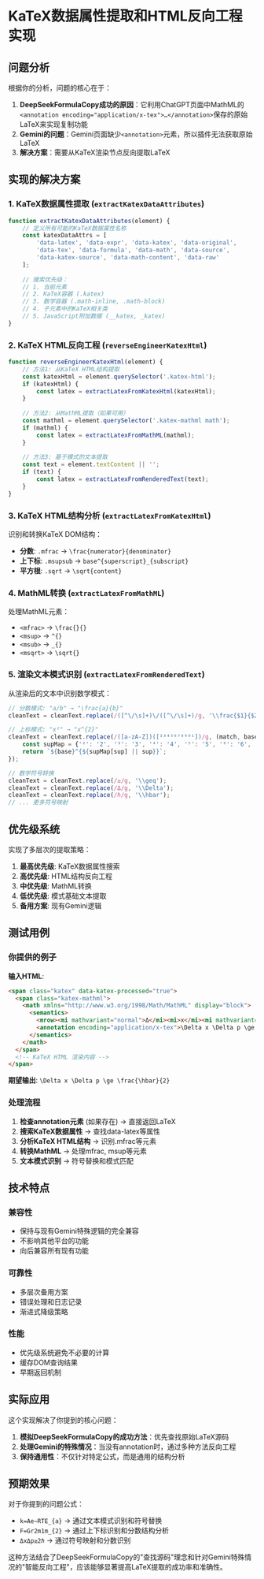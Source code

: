 # KaTeX数据属性提取和HTML反向工程实现

## 问题分析

根据你的分析，问题的核心在于：

1. **DeepSeekFormulaCopy成功的原因**：它利用ChatGPT页面中MathML的`<annotation encoding="application/x-tex">…</annotation>`保存的原始LaTeX来实现复制功能
2. **Gemini的问题**：Gemini页面缺少`<annotation>`元素，所以插件无法获取原始LaTeX
3. **解决方案**：需要从KaTeX渲染节点反向提取LaTeX

## 实现的解决方案

### 1. KaTeX数据属性提取 (`extractKatexDataAttributes`)

```javascript
function extractKatexDataAttributes(element) {
    // 定义所有可能的KaTeX数据属性名称
    const katexDataAttrs = [
        'data-latex', 'data-expr', 'data-katex', 'data-original', 
        'data-tex', 'data-formula', 'data-math', 'data-source',
        'data-katex-source', 'data-math-content', 'data-raw'
    ];
    
    // 搜索优先级：
    // 1. 当前元素
    // 2. KaTeX容器 (.katex)
    // 3. 数学容器 (.math-inline, .math-block)
    // 4. 子元素中的KaTeX相关类
    // 5. JavaScript附加数据 (__katex, _katex)
}
```

### 2. KaTeX HTML反向工程 (`reverseEngineerKatexHtml`)

```javascript
function reverseEngineerKatexHtml(element) {
    // 方法1: 从KaTeX HTML结构提取
    const katexHtml = element.querySelector('.katex-html');
    if (katexHtml) {
        const latex = extractLatexFromKatexHtml(katexHtml);
    }
    
    // 方法2: 从MathML提取（如果可用）
    const mathml = element.querySelector('.katex-mathml math');
    if (mathml) {
        const latex = extractLatexFromMathML(mathml);
    }
    
    // 方法3: 基于模式的文本提取
    const text = element.textContent || '';
    if (text) {
        const latex = extractLatexFromRenderedText(text);
    }
}
```

### 3. KaTeX HTML结构分析 (`extractLatexFromKatexHtml`)

识别和转换KaTeX DOM结构：

- **分数**: `.mfrac` → `\frac{numerator}{denominator}`
- **上下标**: `.msupsub` → `base^{superscript}_{subscript}`
- **平方根**: `.sqrt` → `\sqrt{content}`

### 4. MathML转换 (`extractLatexFromMathML`)

处理MathML元素：

- `<mfrac>` → `\frac{}{}`
- `<msup>` → `^{}`
- `<msub>` → `_{}`
- `<msqrt>` → `\sqrt{}`

### 5. 渲染文本模式识别 (`extractLatexFromRenderedText`)

从渲染后的文本中识别数学模式：

```javascript
// 分数模式: "a/b" → "\frac{a}{b}"
cleanText = cleanText.replace(/([^\/\s]+)\/([^\/\s]+)/g, '\\frac{$1}{$2}');

// 上标模式: "x²" → "x^{2}"
cleanText = cleanText.replace(/([a-zA-Z])([²³⁴⁵⁶⁷⁸⁹⁰¹])/g, (match, base, sup) => {
    const supMap = {'²': '2', '³': '3', '⁴': '4', '⁵': '5', '⁶': '6', '⁷': '7', '⁸': '8', '⁹': '9', '⁰': '0', '¹': '1'};
    return `${base}^{${supMap[sup] || sup}}`;
});

// 数学符号转换
cleanText = cleanText.replace(/≥/g, '\\geq');
cleanText = cleanText.replace(/Δ/g, '\\Delta');
cleanText = cleanText.replace(/ℏ/g, '\\hbar');
// ... 更多符号映射
```

## 优先级系统

实现了多层次的提取策略：

1. **最高优先级**: KaTeX数据属性搜索
2. **高优先级**: HTML结构反向工程
3. **中优先级**: MathML转换
4. **低优先级**: 模式基础文本提取
5. **备用方案**: 现有Gemini逻辑

## 测试用例

### 你提供的例子

**输入HTML**:
```html
<span class="katex" data-katex-processed="true">
  <span class="katex-mathml">
    <math xmlns="http://www.w3.org/1998/Math/MathML" display="block">
      <semantics>
        <mrow><mi mathvariant="normal">Δ</mi><mi>x</mi><mi mathvariant="normal">Δ</mi><mi>p</mi><mo>≥</mo><mfrac><mi mathvariant="normal">ℏ</mi><mn>2</mn></mfrac></mrow>
        <annotation encoding="application/x-tex">\Delta x \Delta p \ge \frac{\hbar}{2}</annotation>
      </semantics>
    </math>
  </span>
  <!-- KaTeX HTML 渲染内容 -->
</span>
```

**期望输出**: `\Delta x \Delta p \ge \frac{\hbar}{2}`

### 处理流程

1. **检查annotation元素** (如果存在) → 直接返回LaTeX
2. **搜索KaTeX数据属性** → 查找data-latex等属性
3. **分析KaTeX HTML结构** → 识别.mfrac等元素
4. **转换MathML** → 处理mfrac, msup等元素
5. **文本模式识别** → 符号替换和模式匹配

## 技术特点

### 兼容性
- 保持与现有Gemini特殊逻辑的完全兼容
- 不影响其他平台的功能
- 向后兼容所有现有功能

### 可靠性
- 多层次备用方案
- 错误处理和日志记录
- 渐进式降级策略

### 性能
- 优先级系统避免不必要的计算
- 缓存DOM查询结果
- 早期返回机制

## 实际应用

这个实现解决了你提到的核心问题：

1. **模拟DeepSeekFormulaCopy的成功方法**：优先查找原始LaTeX源码
2. **处理Gemini的特殊情况**：当没有annotation时，通过多种方法反向工程
3. **保持通用性**：不仅针对特定公式，而是通用的结构分析

## 预期效果

对于你提到的问题公式：

- `k=Ae−RTE_{a}` → 通过文本模式识别和符号替换
- `F=Gr2m1m_{2}` → 通过上下标识别和分数结构分析
- `ΔxΔp≥2ℏ​` → 通过符号映射和分数识别

这种方法结合了DeepSeekFormulaCopy的"查找源码"理念和针对Gemini特殊情况的"智能反向工程"，应该能够显著提高LaTeX提取的成功率和准确性。
